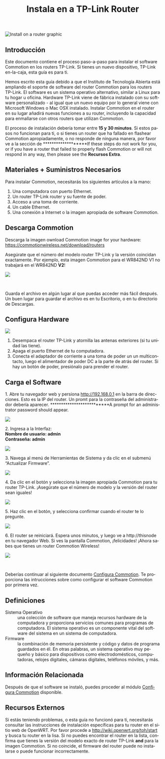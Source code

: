 ﻿---
layout: cck
title: Instala en a TP-Link Router
site_section: docs
sub_section: [cck,cck-installing]
pdf: cck/installing-configuring/CCK-Install_on_TP-Link_Router.pdf
pdf-all:
categories: 
created: 2014-09-08
changed: 2014-09-09
post_author: andygunn
lang: es
---

<p><img alt="Install on a router graphic" src="/files/CCK-Install_TP-Link_intro_graphic.png" style="max-width:600px;" /></p>

<section id="section-introduction">
<h2>Introducción</h2>

<p>Este documento contiene el proceso paso-a-paso para instalar el software Commotion en los routers TP-Link. Si tienes un nuevo dispositivo, TP-Link en-la-caja, esta guía es para ti.</p>

<p>Hemos escrito esta guía debido a que el Instituto de Tecnología Abierta está ampliando el soporte de software del router Commotion para los routers TP-Link. El software es un sistema operativo alternativo, similar a Linux para tu hogar u oficina. Hardware TP-Link viene de fábrica instalado con su software personalizado - al igual que un nuevo equipo por lo general viene con Microsoft Windows o Mac OSX instalado. Instalar Commotion en el router en su lugar añadirá nuevas funciones a su router, incluyendo la capacidad para enmallarse con otros routers que utilizan Commotion.</p>

<p>El proceso de instalación debería tomar entre <strong>15 y 30 minutos</strong>. Si estos pasos no funcionan para ti, o si tienes un router que ha fallado en flashear Commotion apropiadamente, o no responde de ninguna manera, por favor ve a la sección de *******************If these steps do not work for you, or if you have a router that failed to properly flash Commotion or will not respond in any way, then please see the <strong>Recursos Extra</strong>.</p>
</section>

<section id="section-materials-and-supplies-needed">
<h2>Materiales + Suministros Necesarios</h2>

<p>Para instalar Commotion, necesitarás los siguientes artículos a la mano:</p>

<ol class="rteindent1">
   <li>Una computadora con puerto Ethernet.</li>
   <li>Un router TP-Link router y su fuente de poder.</li>
   <li>Acceso a una toma de corriente.</li>
   <li>Un cable Ethernet.</li>
   <li>Una conexión a Internet o la imagen apropiada de software Commotion.</li>
</ol>

</section>

<section id="section-download-commotion">
<h2>Descarga Commotion</h2>

<p>Descarga la imagen 
ownload Commotion image for your hardware:<br />
<a href="/download/routers">https://commotionwireless.net/download/routers</a></p>

<p>Asegúrate que el número del modelo router TP-Link y la versión coincidan exactamente. Por ejemplo, esta imagen Commotion para el WR842ND V1 no trabajará en el WR842ND <strong>V2</strong>!</p>

<p><img src="/files/CCK-Install_TP-Link_download_screenshot.png" style="max-width:700px;" /></p>

<p>&nbsp;</p>

<p class="tip">Guarda el archivo en algún lugar al que puedas acceder más fácil después. Un buen lugar para guardar el archivo es en tu Escritorio, o en tu directorio de Descargas.</p>
</section>

<section id="setup-the-hardware">
<h2>Configura Hardware</h2>

<p><img src="/files/CCK-Install_TP-Link_prepare_hardware.png" style="max-width:700px;" /></p>

<ol class="rteindent1">
   <li>Desempaca el router TP-Link y atornilla las antenas exteriores (si tu unidad las tiene).</li>
   <li>Apaga el puerto Ethernet de tu computadora.</li>
   <li>Conecta el adaptador de corriente a una toma de poder un un multicontacto, luego el alimentador de poder DC a la parte de atrás del router. Si hay un botón de  poder, presiónalo para prender el router.</li>
</ol>
</section>

<section id="load-software">
<h2>Carga el Software</h2>

<p>1. Abre tu navegador web y persiona <a href="http://192.168.0.1">http://192.168.0.1</a> en la barra de direcciones. Esto es la IP del router. Un promt para la contraseña del administrador debería aparecer. **************************A prompt for an administrator password should appear.</p>
<p><img src="/files/CCK-Install_TP-Link_admin_login1.png" style="max-width:400px;" /></p>

<p>2. Ingresa a la Interfaz:<br />
<strong>Nombre de usuario: admin<br />
Contraseña: admin</strong></p>

<p><img src="/files/CCK-Install_TP-Link_admin_login2.png" style="max-width:400px;" /></p>

<p>3. Navega al menú de Herramientas de Sistema y da clic en el submenú “Actualizar Firmware”.</p>
<p><img src="/files/CCK-Install_TP-Link_firmware_menu.png" style="max-width:700px;" /></p>

<p>4. Da clic en el botón y selecciona la imagen apropiada Commotion para tu router TP-Link. ¡Asegúrate que el número de modelo y la versión del router sean iguales!</p>
<p><img src="/files/CCK-Install_TP-Link_firmware_upload1.png" style="max-width:700px;" /></p>

<p>5. Haz clic en el botón, y selecciona confirmar cuando el router te lo pregunte.</p>
<p><img src="/files/CCK-Install_TP-Link_firmware_upload2.png" style="max-width:700px;" /></p>

<p>6. El router se reiniciará. Espera unos minutos, y luego ve a http://thisnode en tu navegador Web. Si ves la pantalla Commotion, ¡felicidades! ¡Ahora sabes que tienes un router Commotion Wireless!</p>
<p><img src="/files/CCK-Install_TP-Link_Commotion_thisnode.png" style="max-width:400px;" /></p>

<p>&nbsp;</p>

<p>Deberías continuar al siguiente documento <a href="/docs/cck/installing-configuring/configure-commotion">Configura Commotion</a>. Te proporciona las intrucciones sobre como configurar el software Commotion por primera vez.</p>
</section>

<section id="section-definitions">
<h2>Definiciones</h2>

<dl>
	<dt>Sistema Operativo</dt>
	<dd>una colección de software que maneja recursos hardware de la computadora y proporciona servicios comunes para programas de computadora. El sistema operativo es un componente vital del software del sistema en un sistema de computadora.</dd>
	<dt>Firmware</dt>
	<dd>la combinación de memoria persistente y código y datos de programa guardados en él. En otras palabras, un sistema operativo muy pequeño y básico para dispositivos como electrodomésticos, computadoras, relojes digitales, cámaras digitales, teléfonos móviles, y más.</dd>
</dl>
</section>

<section class="related-information" id="section-related-information">
<h2>Información Relacionada</h2>

<p>Después de que el software se instaló, puedes proceder al módulo <a href="/docs/cck/installing-configuring/configure-commotion">Configura Commotion</a> disponible.</p>
</section>

<section class="external-resources" id="section-external-resources">
<h2>Recursos Externos</h2>

<p>Si estás teniendo problemas, o esta guía no funcionó para ti, necesitarás consultar las instrucciones de instalación específicas para tu router en el sitio web de OpenWRT. Por favor procede a <a href="http://wiki.openwrt.org/toh/start">http://wiki.openwrt.org/toh/start</a> y busca tu router en la lisa. Si no puedes encontrar el router en la lista, confirma que tienes la versión del modelo exacto de router TP-Link <strong>and</strong> para la imagen Commotion. Si no coincide, el firmware del router puede no instalarse o puede funcionar incorrectamente.</p>

</section>

